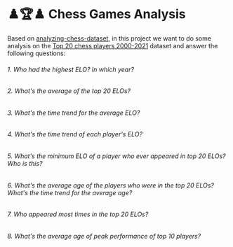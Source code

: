 # ♟️🏆♟️ Chess Games Analysis


 Based on [analyzing-chess-dataset](https://www.kaggle.com/code/fabrizioferrari73/analyzing-chess-dataset), in this project we want to do some analysis on the [Top 20 chess players 2000-2021](https://www.kaggle.com/datasets/medaxone/top-20-chess-ratings-20002021) dataset and answer the following questions:
 

###### 1. Who had the highest ELO? In which year?
###### 2. What's the average of the top 20 ELOs?
###### 3. What's the time trend for the average ELO?
###### 4. What's the time trend of each player's ELO? 
###### 5. What's the minimum ELO of a player who ever appeared in top 20 ELOs? Who is this?
###### 6. What's the average age of the players who were in the top 20 ELOs? What's the time trend for the average age? 
###### 7. Who appeared most times in the top 20 ELOs?
###### 8. What's the average age of peak performance of top 10 players?
